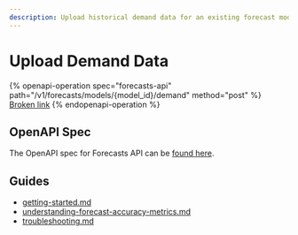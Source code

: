 ```yaml
---
description: Upload historical demand data for an existing forecast model.
---
```


# Upload Demand Data

{% openapi-operation spec="forecasts-api" path="/v1/forecasts/models/{model_id}/demand" method="post" %}
[Broken link](broken-reference)
{% endopenapi-operation %}

## OpenAPI Spec

The OpenAPI spec for Forecasts API can be [found here](https://api.predicthq.com/docs/?urls.primaryName=Forecasts+API).

## Guides

* [getting-started.md](../../../getting-started/guides/forecasts-api-guides/getting-started.md "mention")
* [understanding-forecast-accuracy-metrics.md](../../../getting-started/guides/forecasts-api-guides/understanding-forecast-accuracy-metrics.md "mention")
* [troubleshooting.md](../../../getting-started/guides/forecasts-api-guides/troubleshooting.md "mention")

